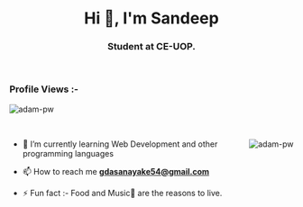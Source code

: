 <h1 align="center">Hi 👋, I'm Sandeep</h1>
<h3 align="center">Student at CE-UOP.</h3>

<br>

<p align="right"> <h3>Profile Views :-</h3> <img src="https://komarev.com/ghpvc/?username=G5andeepD&label=Profile%20views&color=0e75b6&style=flat"
    alt="adam-pw" /> 
  </p>

<br>

<p><img align="right" src="https://github.com/Adam-pw/Adam-pw/blob/main/animation_500_kxa883sd.gif" alt="adam-pw" /></p>


- 🌱 I’m currently learning Web Development and other programming languages

- 📫 How to reach me **gdasanayake54@gmail.com**

- ⚡ Fun fact :- Food and Music🎵 are the reasons to live.

<br>

